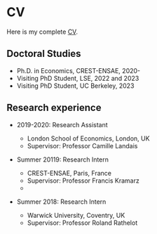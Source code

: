 CV 
======

Here is my complete [CV](https://github.com/alicelapeyre/alicelapeyre.github.io/raw/master/ALapeyre_CV.pdf).

## Doctoral Studies 
* Ph.D. in Economics, CREST-ENSAE, 2020-
* Visiting PhD Student, LSE, 2022 and 2023
* Visiting PhD Student, UC Berkeley, 2023

## Research experience

* 2019-2020: Research Assistant
  * London School of Economics, London, UK
  * Supervisor: Professor Camille Landais 

* Summer 20119: Research Intern 
  * CREST-ENSAE, Paris, France
  * Supervisor: Professor Francis Kramarz
  * 
* Summer 2018: Research Intern 
  * Warwick University, Coventry, UK
  * Supervisor: Professor Roland Rathelot
  
